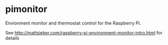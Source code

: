 pimonitor
=========

Envionment monitor and thermostat control for the Raspberry Pi.

See http://mattsieker.com/raspberry-pi-environment-monitor-intro.html for details
